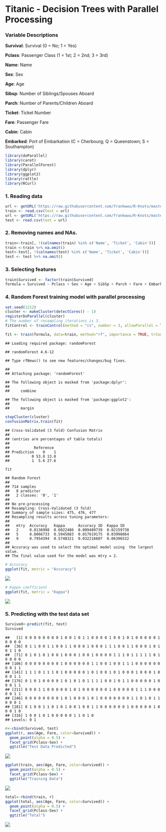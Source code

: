 # Titanic - Decision Trees with Parallel Processing

### Variable Descriptions

**Survival**:  Survival (0 = No; 1 = Yes) 

**Pclass**:    Passenger Class (1 = 1st; 2 = 2nd; 3 = 3rd) 

**Name**:      Name 

**Sex**:       Sex 

**Age**:       Age 

**Sibsp**:     Number of Siblings/Spouses Aboard 

**Parch**:     Number of Parents/Children Aboard 

**Ticket**:    Ticket Number 

**Fare**:      Passenger Fare 

**Cabin**:     Cabin 

**Embarked**:  Port of Embarkation (C = Cherbourg; Q = Queenstown; S = Southampton) 
 

```r
library(doParallel)
library(caret)
library(ParallelForest)
library(dplyr)
library(ggplot2)
library(rattle)
library(RCurl)
```

### 1. Reading data


```r
url <- getURL('https://raw.githubusercontent.com/frankwwu/R-Knots/master/Titanic/train.csv')
train <- read.csv(text = url) 
url <- getURL('https://raw.githubusercontent.com/frankwwu/R-Knots/master/Titanic/test.csv')
test <- read.csv(text = url) 
```

### 2. Removing names and NAs.


```r
train<-train[, !(colnames(train) %in% c('Name', 'Ticket', 'Cabin'))]
train <-train %>% na.omit()
test<-test[, !(colnames(test) %in% c('Name', 'Ticket', 'Cabin'))]
test <- test %>% na.omit()
```

### 3. Selecting features


```r
train$Survived <- factor(train$Survived)
formula = Survived ~ Pclass + Sex + Age + SibSp + Parch + Fare + Embarked
```

### 4. Random Forest training model with parallel processing


```r
set.seed(1212)
cluster <- makeCluster(detectCores() - 1)
registerDoParallel(cluster)
# The number of resampling iterations is 3.
fitControl <- trainControl(method = "cv", number = 3, allowParallel = TRUE)
```


```r
fit <- train(formula, data=train, method="rf", importance = TRUE, trControl=fitControl)
```

```
## Loading required package: randomForest
```

```
## randomForest 4.6-12
```

```
## Type rfNews() to see new features/changes/bug fixes.
```

```
## 
## Attaching package: 'randomForest'
```

```
## The following object is masked from 'package:dplyr':
## 
##     combine
```

```
## The following object is masked from 'package:ggplot2':
## 
##     margin
```


```r
stopCluster(cluster)
confusionMatrix.train(fit)
```

```
## Cross-Validated (3 fold) Confusion Matrix 
## 
## (entries are percentages of table totals)
##  
##           Reference
## Prediction    0    1
##          0 53.8 13.0
##          1  5.6 27.6
```

```r
fit
```

```
## Random Forest 
## 
## 714 samples
##   8 predictor
##   2 classes: '0', '1' 
## 
## No pre-processing
## Resampling: Cross-Validated (3 fold) 
## Summary of sample sizes: 475, 476, 477 
## Resampling results across tuning parameters:
## 
##   mtry  Accuracy   Kappa      Accuracy SD  Kappa SD  
##   2     0.8136998  0.6022486  0.009489739  0.02159738
##   5     0.8066733  0.5945883  0.017619175  0.03998864
##   9     0.7954394  0.5748321  0.032216607  0.06396532
## 
## Accuracy was used to select the optimal model using  the largest value.
## The final value used for the model was mtry = 2.
```

```r
# Accuracy
ggplot(fit, metric = "Accuracy")
```

![](Titanic-Decision-Tree-Parallel-Processing_files/figure-html/unnamed-chunk-7-1.png)

```r
# Kappa coefficient
ggplot(fit, metric = "Kappa")
```

![](Titanic-Decision-Tree-Parallel-Processing_files/figure-html/unnamed-chunk-7-2.png)

### 5. Predicting with the test data set


```r
Survived<-predict(fit, test)
Survived
```

```
##   [1] 0 0 0 0 0 0 0 0 1 0 0 1 0 1 1 0 0 0 0 1 0 0 1 0 1 0 0 0 0 0 1 0 0 0 0
##  [36] 0 1 1 0 0 1 1 0 0 1 1 0 0 0 1 0 0 0 1 1 1 0 0 1 1 0 0 0 1 0 1 0 1 1 0
##  [71] 0 1 0 1 0 1 0 0 1 0 0 0 1 0 0 1 0 0 0 0 1 1 1 0 1 1 1 1 1 0 1 0 0 0 0
## [106] 0 0 0 0 0 0 0 0 1 0 0 0 0 0 0 1 1 0 0 1 0 0 1 1 1 0 0 0 0 0 0 0 0 1 1
## [141] 1 1 1 0 1 1 1 0 1 0 0 0 0 0 1 0 1 0 0 1 0 1 0 0 0 1 0 0 0 1 0 0 0 1 1
## [176] 0 1 0 1 0 0 0 0 1 0 1 0 1 0 1 1 1 1 0 0 1 0 1 1 0 0 0 0 0 1 0 0 0 1 1
## [211] 0 0 0 1 1 0 0 0 0 0 1 0 1 0 0 0 0 0 0 1 0 0 0 0 0 1 1 1 0 0 0 0 0 1 1
## [246] 0 0 0 0 0 0 0 0 1 0 1 0 0 0 1 0 1 0 0 0 0 0 0 0 1 1 0 1 0 1 1 0 0 0 1
## [281] 0 1 0 0 1 1 0 1 0 1 0 0 1 0 0 1 1 0 0 0 0 0 0 1 0 0 0 0 0 1 0 0 0 1 0
## [316] 1 0 0 1 0 1 0 0 0 0 0 1 1 0 1 0
## Levels: 0 1
```

```r
r<-cbind(Survived, test)
ggplot(r, aes(Age, Fare, color=Survived)) + 
  geom_point(alpha = 0.5) +
  facet_grid(Pclass~Sex) +
  ggtitle("Test Data Predicted")
```

![](Titanic-Decision-Tree-Parallel-Processing_files/figure-html/unnamed-chunk-8-1.png)

```r
ggplot(train, aes(Age, Fare, color=Survived)) + 
  geom_point(alpha = 0.5) +
  facet_grid(Pclass~Sex) +
  ggtitle("Training Data")
```

![](Titanic-Decision-Tree-Parallel-Processing_files/figure-html/unnamed-chunk-8-2.png)

```r
total<-rbind(train, r)
ggplot(total, aes(Age, Fare, color=Survived)) + 
  geom_point(alpha = 0.5) +
  facet_grid(Pclass~Sex) +
  ggtitle("Total")
```

![](Titanic-Decision-Tree-Parallel-Processing_files/figure-html/unnamed-chunk-8-3.png)
